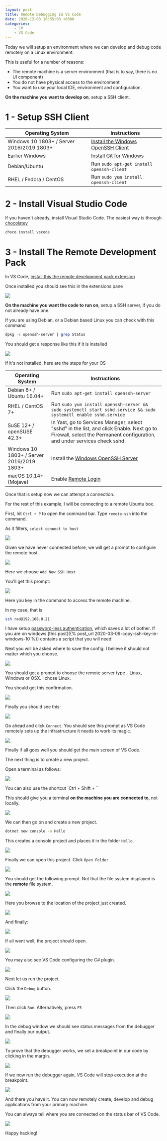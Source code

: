 ```yaml
---
layout: post
title: Remote Debugging In VS Code
date: 2020-12-03 10:55:03 +0300
categories:
    - C#
    - VS Code
---
```

Today we will setup an environment where we can develop and debug code remotely on a Linux environment.

This is useful for a number of reasons:
* The remote machine is a server environment (that is to say, there is no UI component)
* You do not have physical access to the environment
* You want to use your local IDE, environment and configuration.

**On the machine you want to develop on**, setup a SSH client.

# 1 - Setup SSH Client

| Operating System | Instructions |
|------------------|----------|
| Windows 10 1803+ / Server 2016/2019 1803+|	[Install the Windows OpenSSH Client](https://docs.microsoft.com/en-us/windows-server/administration/openssh/openssh_install_firstuse)|
|Earlier Windows|	[Install Git for Windows](https://git-scm.com/download/win)|
|Debian/Ubuntu|Run `sudo apt-get install openssh-client`|
|RHEL / Fedora / CentOS|	Run `sudo yum install openssh-client`|

# 2 - Install Visual Studio Code

If you haven't already, install Visual Studio Code. The easiest way is through [chocolatey](https://chocolatey.org/)

```bash
choco install vscode
```
# 3 - Install The Remote Development Pack

In VS Code, [install this the remote development pack extension ](https://marketplace.visualstudio.com/items?itemName=ms-vscode-remote.vscode-remote-extensionpack)

Once installed you should see this in the extensions pane

![](../images/2020/12/RemoteExtension.png)

**On the machine you want the code to run on**, setup a SSH server, if you do not already have one.

If you are using Debian, or a Debian based Linux you can check with this command

```bash
dpkg -s openssh-server | grep Status
```
 
You should get a response like this if it is installed
 
 ![](../images/2020/12/OpenSSHStatus.png)
 
If it's not installed, here are the steps for your OS

| Operating System | Instructions |
|----------|----------|
|Debian 8+ / Ubuntu 16.04+|	Run `sudo apt-get install openssh-server`|
|RHEL / CentOS 7+|	Run `sudo yum install openssh-server && sudo systemctl start sshd.service && sudo systemctl enable sshd.service`|
|SuSE 12+ / openSUSE 42.3+|	In Yast, go to Services Manager, select "sshd" in the list, and click Enable. Next go to Firewall, select the Permanent configuration, and under services check sshd.|
Windows 10 1803+ / Server 2016/2019 1803+|	Install the [Windows OpenSSH Server](https://docs.microsoft.com/en-us/windows-server/administration/openssh/openssh_install_firstuse)|
macOS 10.14+ (Mojave)|	Enable [Remote Login](https://support.apple.com/en-ke/guide/mac-help/mchlp1066/mac)|

Once that is setup now we can attempt a connection.

For the rest of this example, I will be connecting to a remote Ubuntu box.

First, hit `Ctrl + P` to open the command bar. Type `remote-ssh` into the command.

As it filters, `select connect to host`

![](../images/2020/12/RemoteHost.png)

Given we have never connected before, we will get a prompt to configure the remote host.

![](../images/2020/12/ConfigureHost.png)

Here we choose `Add New SSH Host`

You'll get this prompt:

![](../images/2020/12/RemotePrompt.png)

Here you key in the command to access the remote machine.

In my case, that is 

```bash
ssh rad@192.168.0.21
```

I have setup [password-less authentication](https://www.tecmint.com/ssh-passwordless-login-using-ssh-keygen-in-5-easy-steps/), which saves a lot of bother. If you are on windows [this post]({% post_url 2020-03-09-copy-ssh-key-in-windows-10 %}) contains a script that you will need

Next you will be asked where to save the config. I believe it should not matter which you choose.

![](../images/2020/12/RemoteConfig.png)

You should get a prompt to choose the remote server type - Linux, Windows or OSX. I chose Linux.

You should get this confirmation.

![](../images/2020/12/OpenSSHLinux.png)

Finally you should see this:

![](../images/2020/12/OpenSSHConnect.png)

Go ahead and click `Connect`. You should see this prompt as VS Code remotely sets up the infrastructure it needs to work its magic.

![](../images/2020/12/OpenSSHSetup.png)

Finally if all goes well you should get the main screen of VS Code.

The next thing is to create a new project.

Open a terminal as follows:

![](../images/2020/12/OpenSSHTerminal.png)

You can also use the shortcut `Ctrl + Shift + ``

This should give you a terminal **on the machine you are connected to**, not locally.

![](../images/2020/12/OpenSSHRemoteTerminal.png)

We can then go on and create a new project.

```bash
dotnet new console -o Hello
```

This creates a console project and places it in the folder `Hello`.

![](../images/2020/12/OpenSSHNewProject.png)

Finally we can open this project. Click `Open Folder`

![](../images/2020/12/OpenSSHOpenFolder.png)

You should get the following prompt. Not that the file system displayed is the **remote** file system.

![](../images/2020/12/OpenSSHBrowse.png)

Here you browse to the location of the project just created.

![](../images/2020/12/Browse1.png)

And finally:

![](../images/2020/12/Browse2.png)

If all went well, the project should open.

![](../images/2020/12/OpenSSHProject.png)

You may also see VS Code configuring the C# plugin.

![](../images/2020/12/OpenSSHConfigPlugin.png)

Next let us run the project.

Click the `Debug` button.

![](../images/2020/12/Debug.png)

Then click `Run`. Alternatively, press `F5`

![](../images/2020/12/Run.png)

In the debug window we should see status messages from the debugger and finally our output.

![](../images/2020/12/Output.png)

To prove that the debugger works, we set a breakpoint in our code by clicking in the margin.

![](../images/2020/12/Breakpoint.png)

If we now run the debugger again, VS Code will stop execution at the breakpoint.

![](../images/2020/12/ActiveBreakpoint.png)

And there you have it. You can now remotely create, develop and debug applications from your primary machine.

You can always tell where you are connected on the status bar of VS Code.

![](../images/2020/12/Connected.png)

Happy hacking!

